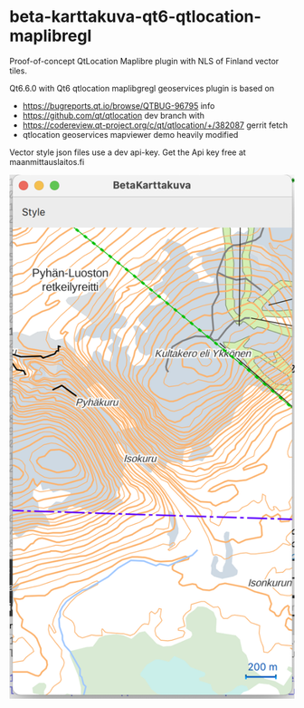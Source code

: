 # beta-karttakuva-qt6-qtlocation-maplibregl

Proof-of-concept QtLocation Maplibre plugin with NLS of Finland vector tiles.

Qt6.6.0 with Qt6 qtlocation maplibgregl geoservices plugin is based on 
- https://bugreports.qt.io/browse/QTBUG-96795 info
- https://github.com/qt/qtlocation dev branch with
- https://codereview.qt-project.org/c/qt/qtlocation/+/382087 gerrit fetch 
- qtlocation geoservices mapviewer demo heavily modified

Vector style json files use a dev api-key. Get the Api key free at maanmittauslaitos.fi

![Beta Karttakuva Qt6 qtlocation maplibregl  screenshot](index.png)
